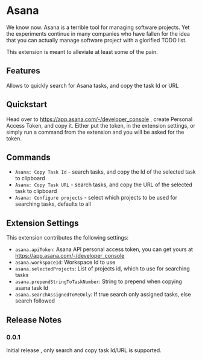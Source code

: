 # Asana

We know now. Asana is a terrible tool for managing software projects. Yet the experiments continue in many companies who have fallen for the idea that you can actually manage software project with a glorified TODO list.

This extension is meant to alleviate at least some of the pain.

## Features

Allows to quickly search for Asana tasks, and copy the task Id or URL

## Quickstart

Head over to https://app.asana.com/-/developer_console , create Personal Access Token, and copy it.
Either put the token, in the extension settings, or simply run a command from the extension and you will be asked for the token.

## Commands

* `Asana: Copy Task Id` -  search tasks, and copy the Id of the selected task to clipboard
* `Asana: Copy Task URL` -  search tasks, and copy the URL of the selected task to clipboard
* `Asana: Configure projects` - select which projects to be used for searching tasks, defaults to all

## Extension Settings

This extension contributes the following settings:

* `asana.apiToken`: Asana API personal access token, you can get yours at https://app.asana.com/-/developer_console
* `asana.workspaceId`: Workspace Id to use
* `asana.selectedProjects`: List of projects id, which to use for searching tasks
* `asana.prependStringToTaskNumber`: String to prepend when copying asana task Id
* `asana.searchAssignedToMeOnly`:  If true search only assigned tasks, else search followed

## Release Notes

### 0.0.1

Initial release , only search and copy task Id/URL is supported.
